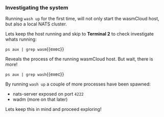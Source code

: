 ### Investigating the system

Running `wash up` for the first time, will not only start the wasmCloud host, but also a local NATS cluster.

Lets keep the host running and skip to **Terminal 2** to check investigate whats running:

`ps aux | grep wasm`{{exec}}

Reveals the process of the running wasmCloud host. But wait, there is more!

`ps aux | grep wash`{{exec}}

By running `wash up` a couple of more processes have been spawned:

- nats-server exposed on port `4222`
- wadm (more on that later)

Lets keep this in mind and proceed exploring!
